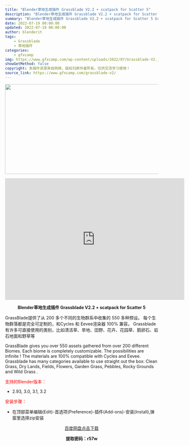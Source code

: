 ```yaml
---
title: "Blender草地生成插件 Grassblade V2.2 + scatpack for Scatter 5"
description: "Blender草地生成插件 Grassblade V2.2 + scatpack for Scatter 5 GrassBlade提供了从 200 多个不同的生物群系中收集的 550 多种预设。 每个..."
summary: "Blender草地生成插件 Grassblade V2.2 + scatpack for Scatter 5 GrassBlade提供了从 200 多个不同的生物群系中收集的 550 多种预设。 每个..."
date: 2022-07-19 00:00:00
updated: 2022-07-19 00:00:00
author: blenderit
tags: 
    - Grassblade
    - 草地插件
categories:
    - gfxcamp
img: https://www.gfxcamp.com/wp-content/uploads/2022/07/Grassblade-V2.jpg
showGetMethod: false
copyright: 本插件资源来自网络，版权归原作者所有，仅供交流学习使用！
source_link: https://www.gfxcamp.com/grassblade-v2/
---
```

<div><p><img decoding="async" class="aligncenter size-full wp-image-105211" src="https://www.gfxcamp.com/wp-content/uploads/2022/07/Grassblade-V2.jpg" data-src="https://www.gfxcamp.com/wp-content/uploads/2022/07/Grassblade-V2.jpg" alt="" width="590" height="295" data-srcset="https://www.gfxcamp.com/wp-content/uploads/2022/07/Grassblade-V2.jpg 590w, https://www.gfxcamp.com/wp-content/uploads/2022/07/Grassblade-V2-150x75.jpg 150w" data-sizes="(max-width: 590px) 100vw, 590px"></p><p style="text-align: center;"><iframe loading="lazy" src="https://player.youku.com/embed/XNTg4NzkwNTI2MA==" width="590" height="400" frameborder="0" allowfullscreen="allowfullscreen" data-mce-fragment="1"></iframe></p><p style="text-align: center;"><strong>Blender草地生成插件 Grassblade V2.2 + scatpack for Scatter 5</strong></p><p>GrassBlade提供了从 200 多个不同的生物群系中收集的 550 多种预设。 每个生物群落都是完全可定制的，和Cycles 和 Eevee渲染器 100% 兼容。 Grassblade 有许多可直接使用的类别，比如清洁草、旱地、田野、花卉、花园草、鹅卵石、岩石地面和野草等</p><p>GrassBlade gives you over 550 assets gathered from over 200 different Biomes. Each biome is completely customizable. The possibilities are infinite ! The materials are 100% compatible with Cycles and Eevee. Grassblade has many categories available to use straight out the box: Clean Grass, Dry Lands, Fields, Flowers, Garden Grass, Pebbles, Rocky Grounds and Wild Grass .</p><p><span style="color: #ff0000;">支持的Blender版本：</span></p><ul>
<li>2.93, 3.0, 3.1, 3.2</li>
</ul><p><span style="color: #ff0000;">安装步骤：</span></p><ul>
<li>在顶部菜单编辑(Edit)-首选项(Preference)-插件(Add-ons)-安装(Install),弹窗里选择zip安装</li>
</ul><p style="text-align: center;"><a class="maxbutton-3 maxbutton maxbutton-baidu" target="_blank" rel="noopener" href="https://pan.baidu.com/s/1xueYm-sXX0p-15Q_u1fv7w?pwd=r57w"><span class="mb-text">百度网盘点击下载</span></a></p><p style="text-align: center;"><strong>提取密码：r57w</strong></p></div>